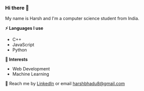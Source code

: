 ### Hi there 👋

My name is Harsh and I'm a computer science student from India.

**⚡ Languages I use** 
* C++ 
* JavaScript
* Python 

**🌱 Interests**
* Web Development 
* Machine Learning 

💬 Reach me by [LinkedIn](https://www.linkedin.com/in/harsh-bhadu-2382ba212/) or email harshbhadu8@gmail.com

